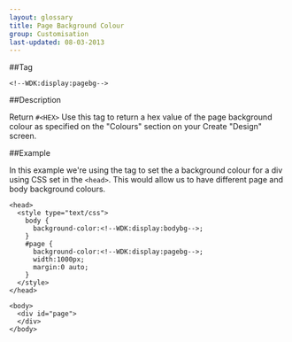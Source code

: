 ```yaml
---
layout: glossary
title: Page Background Colour
group: Customisation
last-updated: 08-03-2013
---
```


##Tag

`<!--WDK:display:pagebg-->`

##Description

Return `#<HEX>`
Use this tag to return a hex value of the page background colour as specified on the "Colours" section on your Create "Design" screen.

##Example

In this example we're using the tag to set the a background colour for a div using CSS set in the `<head>`. This would allow us to have different page and body background colours.

```
<head>
  <style type="text/css">
    body {
      background-color:<!--WDK:display:bodybg-->;
    }
    #page {
      background-color:<!--WDK:display:pagebg-->;
      width:1000px;
      margin:0 auto;
    }
  </style>
</head>

<body>
  <div id="page">
  </div>
</body>
```